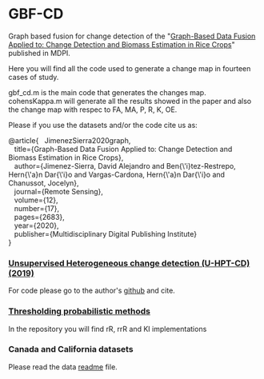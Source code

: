 # GBF-CD
Graph based fusion for change detection of the "[Graph-Based Data Fusion Applied to: Change Detection and Biomass Estimation in Rice Crops](https://www.mdpi.com/2072-4292/12/17/2683)" published in MDPI.

Here you will find all the code used to generate a change map in fourteen cases of study.

gbf_cd.m is the main code that generates the changes map.
cohensKappa.m will generate all the results showed in the paper and also the change map with respec to FA, MA, P, R, K, OE.

Please if you use the datasets and/or the code cite us as:<br/>

@article{&nbsp;&nbsp;&nbsp;JimenezSierra2020graph,<br/>
         &nbsp;&nbsp;&nbsp;title={Graph-Based Data Fusion Applied to: Change Detection and Biomass Estimation in Rice Crops},<br/>
         &nbsp;&nbsp;&nbsp;author={Jimenez-Sierra, David Alejandro and Ben{\\'i}tez-Restrepo, Hern{\\'a}n Dar{\\'i}o and Vargas-Cardona, Hern{\\'a}n Dar{\\'i}o and Chanussot, Jocelyn},<br/>
         &nbsp;&nbsp;&nbsp;journal={Remote Sensing},<br/>
         &nbsp;&nbsp;&nbsp;volume={12},<br/>
         &nbsp;&nbsp;&nbsp;number={17},<br/>
         &nbsp;&nbsp;&nbsp;pages={2683},<br/>
         &nbsp;&nbsp;&nbsp;year={2020},<br/>
         &nbsp;&nbsp;&nbsp;publisher={Multidisciplinary Digital Publishing Institute}<br/>
        }


### [Unsupervised Heterogeneous change detection (U-HPT-CD) (2019)](https://doi.org/10.1109/TGRS.2019.2930348)
  For code please go to the author's [github](https://github.com/llu025/Heterogeneous_CD) and cite.

### [Thresholding probabilistic methods](https://github.com/DavidJimenezS/Thresholding_methods_for_Change_Detection)
  In the repository you will find rR, rrR and KI implementations
   

### Canada and California datasets

Please read the data [readme](https://github.com/DavidJimenezS/GBF-CD/tree/master/Data) file.
